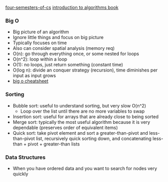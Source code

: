 [four-semesters-of-cs](http://btholt.github.io/four-semesters-of-cs/)
[introduction to algorithms book](https://mitpress.mit.edu/books/introduction-algorithms)

### Big O
- Big picture of an algorithm
- Ignore little things and focus on big picture
- Typically focuses on time
- Also can consider spatial analysis (memory req)
- O(n): go through everything once, or some nested for loops
- O(n^2): loop within a loop
- O(1): no loops, just return something (constant time)
- O(log n): divide an conquer strategy (recursion), time diminishes per input as input grows
- [big o cheatsheet](http://bigocheatsheet.com)

### Sorting
- Bubble sort: useful to understand sorting, but very slow O(n^2)
  - Loop over the list until there are no more variables to swap
- Insertion sort: useful for arrays that are already close to being sorted
- Merge sort: typically the most useful algorithm because it is very dependable (preserves order of equivalent items)
- Quick sort: take pivot element and sort a greater-than-pivot and less-than-pivot list, recursively quick sorting down, and concatenating less-than + pivot + greater-than lists

### Data Structures
- When you have ordered data and you want to search for nodes very quickly
